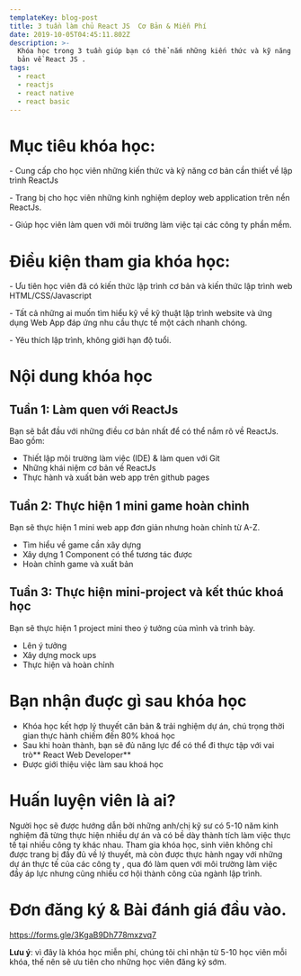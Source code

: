 ```yaml
---
templateKey: blog-post
title: 3 tuần làm chủ React JS  Cơ Bản & Miễn Phí
date: 2019-10-05T04:45:11.802Z
description: >-
  Khóa học trong 3 tuần giúp bạn có thể nắm những kiến thức và kỹ năng cơ
  bản về React JS . 
tags:
  - react
  - reactjs
  - react native
  - react basic
---
```

# Mục tiêu khóa học:

\- Cung cấp cho học viên những kiến thức và  kỹ năng cơ bản cần thiết về lập trình ReactJs

\-  Trang bị cho học viên những kinh nghiệm deploy web application  trên nền ReactJs. 

\- Giúp học viên làm quen với môi trường làm việc tại các công ty phần mềm.

# Điều kiện tham gia khóa học:

\- Ưu tiên học viên đã có kiến thức lập trình cơ bản và kiến thức lập trình web HTML/CSS/Javascript

\- Tất cả những ai muốn tìm hiểu kỹ về kỹ thuật lập trình website và ứng dụng Web App  đáp ứng nhu cầu thực tế một cách nhanh chóng. 

\- Yêu thích lập trình, không giới hạn độ tuổi. 

# Nội dung khóa học

## Tuần 1: Làm quen với ReactJs 

Bạn sẽ bắt đầu với những điều cơ bản nhất để có thể nắm rõ về ReactJs.  Bao gồm:

* Thiết lập môi trường làm việc (IDE) & làm quen với Git
* Những khái niệm cơ bản về ReactJs
* Thực hành và xuất bản web app trên github pages

## Tuần 2: Thực hiện 1 mini game hoàn chỉnh 

Bạn sẽ thực hiện 1 mini web app đơn giản nhưng hoàn chỉnh từ A-Z. 

* Tìm hiểu về game cần xây dựng 
* Xây dựng 1 Component có thể tương tác được
* Hoàn chỉnh game và xuất bản

## Tuần 3: Thực hiện mini-project và kết thúc khoá học

Bạn sẽ thực hiện 1 project mini theo ý tưởng của mình và trình bày.

* Lên ý tưởng
* Xây dựng mock ups 
* Thực hiện và hoàn chỉnh

# Bạn nhận đuợc gì sau khóa học

* Khóa học kết hợp lý thuyết căn bản & trải nghiệm dự án, chú trọng thời gian thực hành chiếm đến 80% khoá học
* Sau khi hoàn thành, bạn sẽ đủ năng lực để có thể đi thực tập với vai trò** React Web Developer**
* Được giới thiệu việc làm sau khoá học 

# Huấn luyện viên là ai?

Người học sẽ được hướng dẫn bởi những anh/chị kỹ sư có 5-10 năm kinh nghiệm đã từng thực hiện nhiều dự án và có bề dày thành tích làm việc thực tế tại nhiều công ty khác nhau. Tham gia khóa học, sinh viên không chỉ được trang bị đầy đủ về lý thuyết, mà còn được thực hành ngay với những dự án thực tế của các công ty , qua đó làm quen với môi trường làm việc đầy áp lực nhưng cũng nhiều cơ hội thành công của ngành lập trình.

# Đơn đăng ký & Bài đánh giá đầu vào.

<https://forms.gle/3KgaB9Dh778mxzvq7>

**Lưu ý**: vì đây là khóa học miễn phí, chúng tôi chỉ nhận từ 5-10 học viên mỗi khóa, thế nên sẽ ưu tiên cho những học viên đăng ký sớm.
